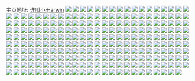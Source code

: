 主页地址: [谁叫小王arwin](https://weibo.com/u/3606590765) 
![](https://wx4.sinaimg.cn/mw2000/d6f8352dly1h9psi07l9kj22dc35shdu.jpg) 
![](https://wx4.sinaimg.cn/mw2000/d6f8352dly1h9psi3dnz3j220s2oxb2a.jpg) 
![](https://wx4.sinaimg.cn/mw2000/d6f8352dly1h9psi4v101j22082obu0x.jpg) 
![](https://wx4.sinaimg.cn/mw2000/d6f8352dly1h9psi65ujuj22c0340hdu.jpg) 
![](https://wx4.sinaimg.cn/mw2000/d6f8352dly1h9psi7lroij22c0340u0y.jpg) 
![](https://wx4.sinaimg.cn/mw2000/d6f8352dgy1h9p7hbmwyjj21po2a8x33.jpg) 
![](https://wx4.sinaimg.cn/mw2000/d6f8352dgy1h9p7h9vzo1j22c0340qv5.jpg) 
![](https://wx4.sinaimg.cn/mw2000/d6f8352dgy1h9p7hckuq9j21wr2jox2y.jpg) 
![](https://wx4.sinaimg.cn/mw2000/d6f8352dgy1h9p7hecfqqj21jp22bnpd.jpg) 
![](https://wx4.sinaimg.cn/mw2000/d6f8352dgy1h9p7hhlqzuj22dd35shdu.jpg) 
![](https://wx4.sinaimg.cn/mw2000/d6f8352dgy1h9p7hkcespj22dc35skjm.jpg) 
![](https://wx4.sinaimg.cn/mw2000/d6f8352dgy1h9p6xvov31j217d37kx6q.jpg) 
![](https://wx4.sinaimg.cn/mw2000/d6f8352dgy1h9p6y0lixfj215o38k7wh.jpg) 
![](https://wx4.sinaimg.cn/mw2000/d6f8352dgy1h9p6y5qdkdj217d37knpe.jpg) 
![](https://wx4.sinaimg.cn/mw2000/d6f8352dgy1h9p7hqjw3hj217d37kqv7.jpg) 
![](https://wx4.sinaimg.cn/mw2000/d6f8352dly1h9nefms7faj22c03407wj.jpg) 
![](https://wx4.sinaimg.cn/mw2000/d6f8352dly1h9nefpcdbnj22c03404qr.jpg) 
![](https://wx4.sinaimg.cn/mw2000/d6f8352dly1h9nefrgjvhj22c03401ky.jpg) 
![](https://wx4.sinaimg.cn/mw2000/d6f8352dly1h9nefstc61j21vt2ie1ky.jpg) 
![](https://wx4.sinaimg.cn/mw2000/d6f8352dly1h9nefvqj4qj21vy2ilkjl.jpg) 
![](https://wx4.sinaimg.cn/mw2000/d6f8352dly1h9nefu38nlj21v92hou0x.jpg) 
![](https://wx4.sinaimg.cn/mw2000/d6f8352dly1h8wxsgx47yj20k00zkqa9.jpg) 
![](https://wx4.sinaimg.cn/mw2000/d6f8352dly1h8wxsjgjvoj20u0140n99.jpg) 
![](https://wx4.sinaimg.cn/mw2000/d6f8352dly1h8fk7w1mcrj20u0191q8x.jpg) 
![](https://wx4.sinaimg.cn/mw2000/d6f8352dly1h8fk7vvfi0j20u019144n.jpg) 
![](https://wx4.sinaimg.cn/mw2000/d6f8352dly1h8fk7wl1w6j21900u0tcd.jpg) 
![](https://wx4.sinaimg.cn/mw2000/d6f8352dly1h8fk7wsg4zj21910u0whb.jpg) 
![](https://wx4.sinaimg.cn/mw2000/d6f8352dly1h8d7fdaga5j20u014079h.jpg) 
![](https://wx4.sinaimg.cn/mw2000/d6f8352dly1h8d7fcz9xij20u0140dl3.jpg) 
![](https://wx4.sinaimg.cn/mw2000/d6f8352dly1h8d7fdxj2vj20u0140dkx.jpg) 
![](https://wx4.sinaimg.cn/mw2000/d6f8352dly1h8d7fdp77mj20u0140qao.jpg) 
![](https://wx4.sinaimg.cn/mw2000/d6f8352dly1h8d7fe5qeaj20u014010w.jpg) 
![](https://wx4.sinaimg.cn/mw2000/d6f8352dly1h8d7feo8lnj20u0140q9p.jpg) 
![](https://wx4.sinaimg.cn/mw2000/d6f8352dly1h860t0wyeuj20u014011y.jpg) 
![](https://wx4.sinaimg.cn/mw2000/d6f8352dly1h860t1803kj20u0140wng.jpg) 
![](https://wx4.sinaimg.cn/mw2000/d6f8352dly1h860t1gcr2j20u0140qba.jpg) 
![](https://wx4.sinaimg.cn/mw2000/d6f8352dly1h860t21z4rj20u014015k.jpg) 
![](https://wx4.sinaimg.cn/mw2000/d6f8352dly1h7t81npsq3j20u0140jx6.jpg) 
![](https://wx4.sinaimg.cn/mw2000/d6f8352dly1h7bsi3zswzj20u0140gro.jpg) 
![](https://wx4.sinaimg.cn/mw2000/d6f8352dly1h7bsi36q73j20u0140n3l.jpg) 
![](https://wx4.sinaimg.cn/mw2000/d6f8352dly1h7bsi4fi7bj20u0140gwv.jpg) 
![](https://wx4.sinaimg.cn/mw2000/d6f8352dly1h7bsi4vuvwj20u0140tf4.jpg) 
![](https://wx4.sinaimg.cn/mw2000/d6f8352dly1h7bsi6ey9qj20u0140ndb.jpg) 
![](https://wx4.sinaimg.cn/mw2000/d6f8352dly1h7bsi5kpc6j20u0140n57.jpg) 
![](https://wx4.sinaimg.cn/mw2000/d6f8352dly1h79b6215w3j20u0140ah9.jpg) 
![](https://wx4.sinaimg.cn/mw2000/d6f8352dly1h79b62f4p4j20u01400w3.jpg) 
![](https://wx4.sinaimg.cn/mw2000/d6f8352dly1h79b63crigj20u0140aj4.jpg) 
![](https://wx4.sinaimg.cn/mw2000/d6f8352dly1h79b8lqxl3j20u0133k07.jpg) 
![](https://wx4.sinaimg.cn/mw2000/d6f8352dly1h6teq34onbj20ss12egxs.jpg) 
![](https://wx4.sinaimg.cn/mw2000/d6f8352dly1h6hzgnbeyxj20u0140q6t.jpg) 
![](https://wx4.sinaimg.cn/mw2000/d6f8352dly1h6hzgm3ujuj20u014076y.jpg) 
![](https://wx4.sinaimg.cn/mw2000/d6f8352dly1h6hzgnshhwj20u0140qc8.jpg) 
![](https://wx4.sinaimg.cn/mw2000/d6f8352dly1h6hzgmcqx0j20u0141abb.jpg) 
![](https://wx4.sinaimg.cn/mw2000/d6f8352dly1h6hzgluhx1j20u01407bj.jpg) 
![](https://wx4.sinaimg.cn/mw2000/d6f8352dly1h6hzgo57a2j20u0140jwl.jpg) 
![](https://wx4.sinaimg.cn/mw2000/d6f8352dly1h6b7cn2i8cj22252qvn28.jpg) 
![](https://wx4.sinaimg.cn/mw2000/d6f8352dly1h6b7cufwp4j22dc35shdu.jpg) 
![](https://wx4.sinaimg.cn/mw2000/d6f8352dly1h6b7ckv173j220a2odkjl.jpg) 
![](https://wx4.sinaimg.cn/mw2000/d6f8352dly1h6b7ckv173j220a2odkjl.jpg) 
![](https://wx4.sinaimg.cn/mw2000/d6f8352dly1h6b7ciskljj22bj33eam1.jpg) 
![](https://wx4.sinaimg.cn/mw2000/d6f8352dly1h6b7cfvyxfj21yq2mbn0r.jpg) 
![](https://wx4.sinaimg.cn/mw2000/d6f8352dly1h644zv6mg4j21gr1ycgx6.jpg) 
![](https://wx4.sinaimg.cn/mw2000/d6f8352dly1h644zsqs86j21gr1yckdg.jpg) 
![](https://wx4.sinaimg.cn/mw2000/d6f8352dly1h644zxnhfmj21z42ms4qq.jpg) 
![](https://wx4.sinaimg.cn/mw2000/d6f8352dly1h644ztqgt9j21gs1yctw3.jpg) 
![](https://wx4.sinaimg.cn/mw2000/d6f8352dly1h5xdysc07aj20u01407c4.jpg) 
![](https://wx4.sinaimg.cn/mw2000/d6f8352dly1h5x0ni1rqzj22c03404qr.jpg) 
![](https://wx4.sinaimg.cn/mw2000/d6f8352dly1h5x0njo9kpj22c0340nd4.jpg) 
![](https://wx4.sinaimg.cn/mw2000/d6f8352dly1h5x0nryhu8j20w616w7fk.jpg) 
![](https://wx4.sinaimg.cn/mw2000/d6f8352dly1h5r4xzcdjuj20u0140dmv.jpg) 
![](https://wx4.sinaimg.cn/mw2000/d6f8352dly1h5j5dy12frj20u013zwnp.jpg) 
![](https://wx4.sinaimg.cn/mw2000/d6f8352dly1h5j5dy12frj20u013zwnp.jpg) 
![](https://wx4.sinaimg.cn/mw2000/d6f8352dly1h5j5fo70zjj20u01407h3.jpg) 
![](https://wx4.sinaimg.cn/mw2000/d6f8352dly1h6fs7k8xavj20u0140wn8.jpg) 
![](https://wx4.sinaimg.cn/mw2000/d6f8352dly1h4xiixbh3jj20u0140wls.jpg) 
![](https://wx4.sinaimg.cn/mw2000/d6f8352dly1h4xiim7dsej20u0140wjs.jpg) 
![](https://wx4.sinaimg.cn/mw2000/d6f8352dly1h4xiimpnduj20u0140djv.jpg) 
![](https://wx4.sinaimg.cn/mw2000/d6f8352dly1h4xij0j6g2j20u01400w6.jpg) 
![](https://wx4.sinaimg.cn/mw2000/d6f8352dly1h4xiithkb2j20u0140dkw.jpg) 
![](https://wx4.sinaimg.cn/mw2000/d6f8352dly1h4xiip6ggnj20u0140n19.jpg) 
![](https://wx4.sinaimg.cn/mw2000/d6f8352dly1h4xilw8jklj20u0140thn.jpg) 
![](https://wx4.sinaimg.cn/mw2000/d6f8352dly1h4j7z4kro3j20u014011r.jpg) 
![](https://wx4.sinaimg.cn/mw2000/d6f8352dly1h4j8086lyjj20u01907dd.jpg) 
![](https://wx4.sinaimg.cn/mw2000/d6f8352dly1h4j7z412vbj20u0190n7f.jpg) 
![](https://wx4.sinaimg.cn/mw2000/d6f8352dly1h4f9qnc8dyj20u0146gts.jpg) 
![](https://wx4.sinaimg.cn/mw2000/d6f8352dly1h4f9qhbslcj20u0191k03.jpg) 
![](https://wx4.sinaimg.cn/mw2000/d6f8352dly1h4era6q900j20u0160akf.jpg) 
![](https://wx4.sinaimg.cn/mw2000/d6f8352dly1h4era8swywj20u0161dm0.jpg) 
![](https://wx4.sinaimg.cn/mw2000/d6f8352dly1h4aedsfkyaj22c0340qv6.jpg) 
![](https://wx4.sinaimg.cn/mw2000/d6f8352dly1h4aefbt6bgj22c0340x6q.jpg) 
![](https://wx4.sinaimg.cn/mw2000/d6f8352dly1h4aef80ieij22c0340npe.jpg) 
![](https://wx4.sinaimg.cn/mw2000/d6f8352dly1h4aeojcsubj22c0340b29.jpg) 
![](https://wx4.sinaimg.cn/mw2000/d6f8352dly1h4aefr7178j21nh27bqv5.jpg) 
![](https://wx4.sinaimg.cn/mw2000/d6f8352dly1h4aeomi06ij22c0340qv5.jpg) 
![](https://wx4.sinaimg.cn/mw2000/d6f8352dly1h47bhbydv8j20u0191gt3.jpg) 
![](https://wx4.sinaimg.cn/mw2000/d6f8352dly1h47ftyqu37j20u01910zi.jpg) 
![](https://wx4.sinaimg.cn/mw2000/d6f8352dly1h8y8a9i6q3j21sv2pc1ky.jpg) 
![](https://wx4.sinaimg.cn/mw2000/d6f8352dly1h3zqp5ex4qj20u0140wn1.jpg) 
![](https://wx4.sinaimg.cn/mw2000/d6f8352dly1h3zqp5x6laj20u0140k0h.jpg) 
![](https://wx4.sinaimg.cn/mw2000/d6f8352dly1h3nsfg7iaaj21p22jm4qr.jpg) 
![](https://wx4.sinaimg.cn/mw2000/d6f8352dly1h3nsfjfj8bj21un2s0u0y.jpg) 
![](https://wx4.sinaimg.cn/mw2000/d6f8352dly1h3nsfcsv0jj21sv2pcb29.jpg) 
![](https://wx4.sinaimg.cn/mw2000/d6f8352dly1h3nsfb6jhwj21yi2m0kjm.jpg) 
![](https://wx4.sinaimg.cn/mw2000/d6f8352dly1h3gr8a6xnnj21s92dnh7o.jpg) 
![](https://wx4.sinaimg.cn/mw2000/d6f8352dly1h3gr88aju0j21uy2h9b29.jpg) 
![](https://wx4.sinaimg.cn/mw2000/d6f8352dly1h3gr80lybxj21fo1ww7wh.jpg) 
![](https://wx4.sinaimg.cn/mw2000/d6f8352dly1h3gr8atv8tj20oa0we461.jpg) 
![](https://wx4.sinaimg.cn/mw2000/d6f8352dly1h385sctpggj20nj0vddp8.jpg) 
![](https://wx4.sinaimg.cn/mw2000/d6f8352dly1h385sd7ojmj20iy0patf8.jpg) 
![](https://wx4.sinaimg.cn/mw2000/d6f8352dly1h385sdtxk0j20xx198wrk.jpg) 
![](https://wx4.sinaimg.cn/mw2000/d6f8352dly1h36ly2854kj21sc2dsk7l.jpg) 
![](https://wx4.sinaimg.cn/mw2000/d6f8352dly1h36ly39vdyj20kz0ry0yl.jpg) 
![](https://wx4.sinaimg.cn/mw2000/d6f8352dly1h36ly2zlrxj20u0140wls.jpg) 
![](https://wx4.sinaimg.cn/mw2000/d6f8352dly1h2qe21d5ogj222c2r4kjn.jpg) 
![](https://wx4.sinaimg.cn/mw2000/d6f8352dly1h2qe23xbv1j22c0340kjn.jpg) 
![](https://wx4.sinaimg.cn/mw2000/d6f8352dly1h2qe26m3zjj22c0340qv7.jpg) 
![](https://wx4.sinaimg.cn/mw2000/d6f8352dly1h2qe293fuuj22c0340kjn.jpg) 
![](https://wx4.sinaimg.cn/mw2000/d6f8352dly1h2qe2l10iuj21hb1yznpd.jpg) 
![](https://wx4.sinaimg.cn/mw2000/d6f8352dly1h2qe2bvwgrj22c03401l0.jpg) 
![](https://wx4.sinaimg.cn/mw2000/d6f8352dly1h2qe2f531nj22c0340u10.jpg) 
![](https://wx4.sinaimg.cn/mw2000/d6f8352dly1h2qe2j3jekj22c03407wk.jpg) 
![](https://wx4.sinaimg.cn/mw2000/d6f8352dly1h2qe1yqms6j21y62lkhdv.jpg) 
![](https://wx4.sinaimg.cn/mw2000/d6f8352dly1h1t7mju97rj20u0140tk7.jpg) 
![](https://wx4.sinaimg.cn/mw2000/d6f8352dly1h1t7mi6ijcj20u0140dox.jpg) 
![](https://wx4.sinaimg.cn/mw2000/d6f8352dly1h1t7mkmdtwj20u0140tip.jpg) 
![](https://wx4.sinaimg.cn/mw2000/d6f8352dly1h1t7mllamfj20u0140n8d.jpg) 
![](https://wx4.sinaimg.cn/mw2000/d6f8352dly1h1t7mhk01wj20u01400zs.jpg) 
![](https://wx4.sinaimg.cn/mw2000/d6f8352dly1h1t7mm19zkj20u0140doa.jpg) 
![](https://wx4.sinaimg.cn/mw2000/d6f8352dly1h1t7mionc2j20u0140do8.jpg) 
![](https://wx4.sinaimg.cn/mw2000/d6f8352dly1h15q28idsij20u0140qbv.jpg) 
![](https://wx4.sinaimg.cn/mw2000/d6f8352dly1h15q28vy77j20u0140dkn.jpg) 
![](https://wx4.sinaimg.cn/mw2000/d6f8352dly1h15q280y50j20u0140ag6.jpg) 
![](https://wx4.sinaimg.cn/mw2000/d6f8352dly1h15q29fwe8j20u0140qag.jpg) 
![](https://wx4.sinaimg.cn/mw2000/d6f8352dly1h15q294ziqj20u0140tf9.jpg) 
![](https://wx4.sinaimg.cn/mw2000/d6f8352dly1gxq3hak3c5j20u0140gsk.jpg) 
![](https://wx4.sinaimg.cn/mw2000/d6f8352dly1gxq3h9p6stj20q21kewj6.jpg) 
![](https://wx4.sinaimg.cn/mw2000/d6f8352dly1gxq3hrsbnhj20rz13t77g.jpg) 
![](https://wx4.sinaimg.cn/mw2000/d6f8352dly1gxq3i72l4xj20u0140gs9.jpg) 
![](https://wx4.sinaimg.cn/mw2000/d6f8352dly1gx8quig2roj20s60u0q57.jpg) 
![](https://wx4.sinaimg.cn/mw2000/d6f8352dly1gx8quxqkw6j20s60u0779.jpg) 
![](https://wx4.sinaimg.cn/mw2000/d6f8352dly1gx45eyin1dj20u013ydm1.jpg) 
![](https://wx4.sinaimg.cn/mw2000/d6f8352dly1gx45eyzy8zj20u01407dn.jpg) 
![](https://wx4.sinaimg.cn/mw2000/d6f8352dly1gx45ezapmvj20u01400zm.jpg) 
![](https://wx4.sinaimg.cn/mw2000/d6f8352dly1gx45ff99bhj20u0140n5m.jpg) 
![](https://wx4.sinaimg.cn/mw2000/d6f8352dly1gwfx9bcwx1j21tk2ff1kz.jpg) 
![](https://wx4.sinaimg.cn/mw2000/d6f8352dly1gwfx9gyuk2j229q30ze83.jpg) 
![](https://wx4.sinaimg.cn/mw2000/d6f8352dly1gwfx9e062vj221b2pr4qr.jpg) 
![](https://wx4.sinaimg.cn/mw2000/d6f8352dly1gwfx90kupkj20tu13uapm.jpg) 
![](https://wx4.sinaimg.cn/mw2000/d6f8352dly1gvvkf1io50j20u01400zj.jpg) 
![](https://wx4.sinaimg.cn/mw2000/d6f8352dly1gvvkf1rh77j20u0140qb4.jpg) 
![](https://wx4.sinaimg.cn/mw2000/d6f8352dly1gvvkf22m3pj20u0140k13.jpg) 
![](https://wx4.sinaimg.cn/mw2000/d6f8352dly1gvvkdk2617j20u0140wxa.jpg) 
![](https://wx4.sinaimg.cn/mw2000/d6f8352dly1gvvkfeipzvj20u014076g.jpg) 
![](https://wx4.sinaimg.cn/mw2000/d6f8352dly1gvw5t0t8woj20u0142k86.jpg) 
![](https://wx4.sinaimg.cn/mw2000/003W4T0Nly1gv0520ldd2j60li0son4d02.jpg) 
![](https://wx4.sinaimg.cn/mw2000/d6f8352dly1gv052cl2mnj21tq2fne83.jpg) 
![](https://wx4.sinaimg.cn/mw2000/003W4T0Nly1gv051xdinmj60q00yogw102.jpg) 
![](https://wx4.sinaimg.cn/mw2000/d6f8352dly1gv052uq4ogj20q70yvdt3.jpg) 
![](https://wx4.sinaimg.cn/mw2000/d6f8352dly1gv052okz51j21s02dchdu.jpg) 
![](https://wx4.sinaimg.cn/mw2000/003W4T0Nly1gv057bubf5j60q20yr7in02.jpg) 
![](https://wx4.sinaimg.cn/mw2000/d6f8352dly1gunijtkjr8j20t512xn5j.jpg) 
![](https://wx4.sinaimg.cn/mw2000/003W4T0Nly1gunijvqox3j60u01427f002.jpg) 
![](https://wx4.sinaimg.cn/mw2000/003W4T0Nly1gunijuyaabj60u0140qhg02.jpg) 
![](https://wx4.sinaimg.cn/mw2000/d6f8352dly1gunim93cq5j21s02dcnpd.jpg) 
![](https://wx4.sinaimg.cn/mw2000/d6f8352dly1gs79tbhcbfj20u0140gxw.jpg) 
![](https://wx4.sinaimg.cn/mw2000/d6f8352dly1gs79tc4jjjj20u0140an4.jpg) 
![](https://wx4.sinaimg.cn/mw2000/d6f8352dly1gs79tbu6xaj20u0140qfr.jpg) 
![](https://wx4.sinaimg.cn/mw2000/d6f8352dly1gs79te3ngcj20u0140n3u.jpg) 
![](https://wx4.sinaimg.cn/mw2000/d6f8352dly1gs79tch6w8j20u01407ey.jpg) 
![](https://wx4.sinaimg.cn/mw2000/d6f8352dly1gs79tb50exj20u0140wlm.jpg) 
![](https://wx4.sinaimg.cn/mw2000/d6f8352dly1gs5a0mh741j20u0140wr9.jpg) 
![](https://wx4.sinaimg.cn/mw2000/d6f8352dly1gs5a0nq9vgj20u0140n3u.jpg) 
![](https://wx4.sinaimg.cn/mw2000/d6f8352dly1gs5a0l4s74j20u0140k4w.jpg) 
![](https://wx4.sinaimg.cn/mw2000/d6f8352dly1gs5a0il3mzj20u014112x.jpg) 
![](https://wx4.sinaimg.cn/mw2000/d6f8352dly1gs5a0olkrfj20u01407j7.jpg) 
![](https://wx4.sinaimg.cn/mw2000/d6f8352dly1gqrebsnqx7j21w02io7wj.jpg) 
![](https://wx4.sinaimg.cn/mw2000/d6f8352dly1gqrecg7tyhj22c0340hdt.jpg) 
![](https://wx4.sinaimg.cn/mw2000/d6f8352dly1gqreomc0rxj20jr0qcahr.jpg) 
![](https://wx4.sinaimg.cn/mw2000/d6f8352dly1gqrefenchsj21cj1v94qp.jpg) 
![](https://wx4.sinaimg.cn/mw2000/d6f8352dly1gpn6c17iusj23402c07wh.jpg) 
![](https://wx4.sinaimg.cn/mw2000/d6f8352dly1gpn6c4x3zcj21qr2bob2a.jpg) 
![](https://wx4.sinaimg.cn/mw2000/d6f8352dly1gpn6bz9mltj23402c07wk.jpg) 
![](https://wx4.sinaimg.cn/mw2000/d6f8352dly1gpn6c2fw6cj212h1dt18c.jpg) 
![](https://wx4.sinaimg.cn/mw2000/d6f8352dly1gpn6co14xzj224u2ugx6p.jpg) 
![](https://wx4.sinaimg.cn/mw2000/d6f8352dly1gpn6buliknj20sg0sgh3p.jpg) 
![](https://wx4.sinaimg.cn/mw2000/d6f8352dly1gpn6c3a3spj20ku194qav.jpg) 
![](https://wx4.sinaimg.cn/mw2000/d6f8352dly1gpn6c6dcv3j22ae1us7wh.jpg) 
![](https://wx4.sinaimg.cn/mw2000/d6f8352dly1gpn6c2vvvvj20jt0jt0us.jpg) 
![](https://wx4.sinaimg.cn/mw2000/d6f8352dly1gpjiul5r31j21kw2337wh.jpg) 
![](https://wx4.sinaimg.cn/mw2000/d6f8352dly1gpjitfqrpyj21ia1vru08.jpg) 
![](https://wx4.sinaimg.cn/mw2000/d6f8352dly1gpjkf898u0j21nn27ihdt.jpg) 
![](https://wx4.sinaimg.cn/mw2000/d6f8352dly1gpjitl0ed5j22pu26c7wi.jpg) 
![](https://wx4.sinaimg.cn/mw2000/d6f8352dly1gpjitmexvej21id1vynky.jpg) 
![](https://wx4.sinaimg.cn/mw2000/d6f8352dly1gpjkf4tbpjj226e2wje81.jpg) 
![](https://wx4.sinaimg.cn/mw2000/d6f8352dly1gpi33m2h3xj20u0141n5j.jpg) 
![](https://wx4.sinaimg.cn/mw2000/d6f8352dly1gpi338ldxsj20u0140wt0.jpg) 
![](https://wx4.sinaimg.cn/mw2000/d6f8352dly1gpi336tzaoj20u0140ai7.jpg) 
![](https://wx4.sinaimg.cn/mw2000/d6f8352dly1gpi338ldxsj20u0140wt0.jpg) 
![](https://wx4.sinaimg.cn/mw2000/d6f8352dly1gpi339erkmj20u0140apy.jpg) 
![](https://wx4.sinaimg.cn/mw2000/d6f8352dly1gpi334cjcoj20u013qth1.jpg) 
![](https://wx4.sinaimg.cn/mw2000/d6f8352dly1goibueo3u0j20u0160gy7.jpg) 
![](https://wx4.sinaimg.cn/mw2000/d6f8352dly1goibug55yij20u01404fr.jpg) 
![](https://wx4.sinaimg.cn/mw2000/d6f8352dly1go9z8bt3q4j20u0140k2j.jpg) 
![](https://wx4.sinaimg.cn/mw2000/d6f8352dly1go9z8c49o2j20u0140485.jpg) 
![](https://wx4.sinaimg.cn/mw2000/d6f8352dly1go9z8l5pvwj21wj2ny1kx.jpg) 
![](https://wx4.sinaimg.cn/mw2000/d6f8352dly1go9z8dtm7sj22c0340npe.jpg) 
![](https://wx4.sinaimg.cn/mw2000/d6f8352dly1go9z8ayvvxj227g2xy1ky.jpg) 
![](https://wx4.sinaimg.cn/mw2000/d6f8352dly1go9z8h0w2ej22c03401kz.jpg) 
![](https://wx4.sinaimg.cn/mw2000/d6f8352dly1glmkcpjgvlj21ma25pb0l.jpg) 
![](https://wx4.sinaimg.cn/mw2000/d6f8352dly1glmkcq6jzij21n626v1kx.jpg) 
![](https://wx4.sinaimg.cn/mw2000/d6f8352dly1glgeaqpsitj22c0340qv5.jpg) 
![](https://wx4.sinaimg.cn/mw2000/d6f8352dly1glenvwsoarj21mc25s4qp.jpg) 
![](https://wx4.sinaimg.cn/mw2000/d6f8352dly1glgcmdkb36j21w02io1ky.jpg) 
![](https://wx4.sinaimg.cn/mw2000/d6f8352dly1glgeaqpsitj22c0340qv5.jpg) 
![](https://wx4.sinaimg.cn/mw2000/d6f8352dly1glgcmvsssuj228j226b2a.jpg) 
![](https://wx4.sinaimg.cn/mw2000/d6f8352dly1glgeaxaonvj21mc1mc4qp.jpg) 
![](https://wx4.sinaimg.cn/mw2000/d6f8352dly1glgcmuqg5dj20kw14m12e.jpg) 
![](https://wx4.sinaimg.cn/mw2000/d6f8352dly1glgcmwa7paj20ty140qbw.jpg) 
![](https://wx4.sinaimg.cn/mw2000/d6f8352dly1glenw1n6vpj21jv1jv7wh.jpg) 
![](https://wx4.sinaimg.cn/mw2000/d6f8352dly1glenvx77vmj20u00u0jxs.jpg) 
![](https://wx4.sinaimg.cn/mw2000/d6f8352dly1gky199zh3uj21mv1z2b2e.jpg) 
![](https://wx4.sinaimg.cn/mw2000/d6f8352dly1gky0wacbxdj21on231qv6.jpg) 
![](https://wx4.sinaimg.cn/mw2000/d6f8352dly1gkvwx1gn48j20u014046r.jpg) 
![](https://wx4.sinaimg.cn/mw2000/d6f8352dly1gkw01ia16qj20u014048y.jpg) 
![](https://wx4.sinaimg.cn/mw2000/d6f8352dly1gkw00w3sdpj20u0140tjr.jpg) 
![](https://wx4.sinaimg.cn/mw2000/d6f8352dly1gkw06p6hsqj20u014013h.jpg) 
![](https://wx4.sinaimg.cn/mw2000/d6f8352dly1gkeix51zcgj20r61327ar.jpg) 
![](https://wx4.sinaimg.cn/mw2000/d6f8352dly1gkeix4bxe4j21w02iob29.jpg) 
![](https://wx4.sinaimg.cn/mw2000/d6f8352dly1gkeixpdh3cj20u00miavv.jpg) 
![](https://wx4.sinaimg.cn/mw2000/d6f8352dly1gkeiy7zccqj23402c04qp.jpg) 
![](https://wx4.sinaimg.cn/mw2000/d6f8352dly1gkeq79w2kgj22ds1sgb29.jpg) 
![](https://wx4.sinaimg.cn/mw2000/d6f8352dly1gkeq7b2v8cj225b2unkjl.jpg) 
![](https://wx4.sinaimg.cn/mw2000/d6f8352dly1gkeq3h3xunj22c02c0u0x.jpg) 
![](https://wx4.sinaimg.cn/mw2000/d6f8352dly1gkeqejv984j21ad1adtxm.jpg) 
![](https://wx4.sinaimg.cn/mw2000/d6f8352dly1gkeqcd4m9zj21ka1che0c.jpg) 
![](https://wx4.sinaimg.cn/mw2000/d6f8352dly1gk0q6v2oddj21400u0qba.jpg) 
![](https://wx4.sinaimg.cn/mw2000/d6f8352dly1gjy8qbpo0ej20u013vwv4.jpg) 
![](https://wx4.sinaimg.cn/mw2000/d6f8352dly1gjy8qc1qdwj20u0140qhm.jpg) 
![](https://wx4.sinaimg.cn/mw2000/d6f8352dly1gjl8jwqj7mj20u0140479.jpg) 
![](https://wx4.sinaimg.cn/mw2000/d6f8352dly1gh7pt87fr9j21400u0apb.jpg) 
![](https://wx4.sinaimg.cn/mw2000/d6f8352dly1gh7pt791a9j20hs0hs3zn.jpg) 
